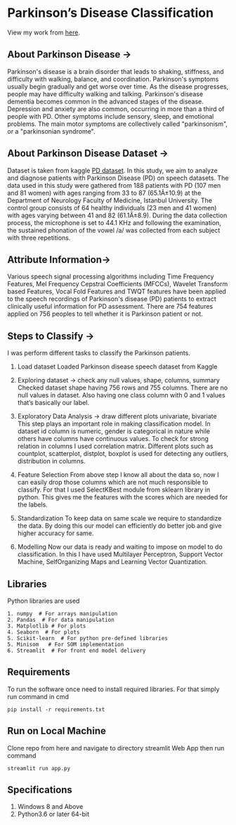 # **Parkinson’s Disease Classification**

View my work from [here](https://pd-ml-web-app.herokuapp.com/).

## About Parkinson Disease →

Parkinson's disease is a brain disorder that leads to shaking, stiffness, and difficulty
with walking, balance, and coordination. Parkinson's symptoms usually begin
gradually and get worse over time. As the disease progresses, people may have
difficulty walking and talking. Parkinson's disease dementia becomes common in
the advanced stages of the disease. Depression and anxiety are also common,
occurring in more than a third of people with PD. Other symptoms include
sensory, sleep, and emotional problems. The main motor symptoms are
collectively called "parkinsonism", or a "parkinsonian syndrome". 


## About Parkinson Disease Dataset →

Dataset is taken from kaggle [PD dataset](https://www.kaggle.com/dipayanbiswas/parkinsons-disease-speech-signal-features). In this study, we aim to analyze and diagnose patients with Parkinson Disease (PD) on speech datasets. The data used in this study were gathered from 188 patients
with PD (107 men and 81 women) with ages ranging from 33 to 87 (65.1Â±10.9)
at the Department of Neurology Faculty of Medicine, Istanbul University. The
control group consists of 64 healthy individuals (23 men and 41 women) with ages
varying between 41 and 82 (61.1Â±8.9). During the data collection process, the
microphone is set to 44.1 KHz and following the examination, the sustained
phonation of the vowel /a/ was collected from each subject with three repetitions.


## Attribute Information→

Various speech signal processing algorithms including Time Frequency Features,
Mel Frequency Cepstral Coefficients (MFCCs), Wavelet Transform based
Features, Vocal Fold Features and TWQT features have been applied to the speech
recordings of Parkinson's disease (PD) patients to extract clinically useful
information for PD assessment. There are 754 features applied on 756 peoples to
tell whether it is Parkinson patient or not.


## Steps to Classify →

I was perform different tasks to classify the Parkinson patients.

1. Load dataset
Loaded Parkinson disease speech dataset from Kaggle

2. Exploring dataset → check any null values, shape, columns, summary
Checked dataset shape having 756 rows and 755 columns. There are no null
values in dataset. Also having one class column with 0 and 1 values that’s
basically our label.

3. Exploratory Data Analysis → draw different plots univariate, bivariate
This step plays an important role in making classification model. In dataset
id column is numeric, gender is categorical in nature while others have
columns have continuous values. To check for strong relation in columns I
used correlation matrix. Different plots such as countplot, scatterplot,
distplot, boxplot is used for detecting any outliers, distribution in columns.

4. Feature Selection
From above step I know all about the data so, now I can easily drop those
columns which are not much responsible to classify. For that I used
SelectKBest module from sklearn library in python. This gives me the
features with the scores which are needed for the labels.

5. Standardization
To keep data on same scale we require to standardize the data. By doing this
our model can efficiently do better job and give higher accuracy for same.

6. Modelling
Now our data is ready and waiting to impose on model to do classification.
In this I have used Multilayer Perceptron, Support Vector Machine, SelfOrganizing Maps and Learning Vector Quantization.

## Libraries

Python libraries are used
```
1. numpy  # For arrays manipulation
2. Pandas  # For data manipulation
3. Matplotlib # For plots
4. Seaborn  # For plots
5. Scikit-learn  # For python pre-defined libraries
5. Minisom   # For SOM implementation
6. Streamlit  # For front end model delivery
```

## Requirements

To run the software once need to install required libraries. For that simply run command in cmd
```
pip install -r requirements.txt
```

## Run on Local Machine

Clone repo from here and navigate to directory streamlit Web App then run command 
```
streamlit run app.py
```

## Specifications

1. Windows 8 and Above
2. Python3.6 or later 64-bit
